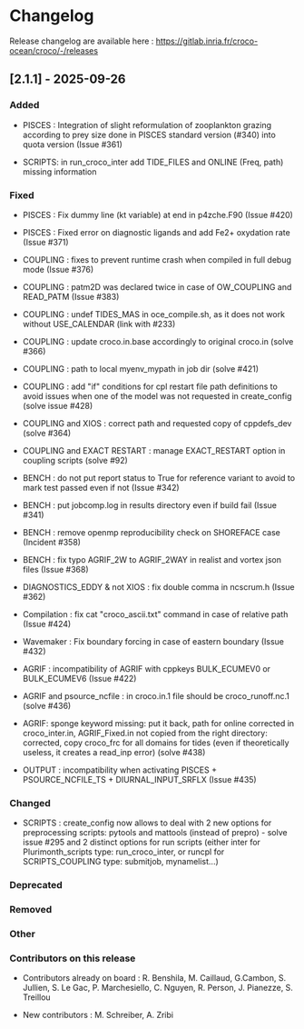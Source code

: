 # Changelog

Release changelog are available here : https://gitlab.inria.fr/croco-ocean/croco/-/releases

## [2.1.1] - 2025-09-26

### Added

- PISCES  : Integration of slight reformulation of zooplankton grazing 
  according to prey size done in PISCES standard version (#340) into quota version 
  (Issue #361)

- SCRIPTS: in run_croco_inter add TIDE_FILES and ONLINE (Freq, path) missing information 

### Fixed

- PISCES : Fix dummy line (kt variable) at end in p4zche.F90  (Issue #420)
- PISCES : Fixed error on diagnostic ligands and add Fe2+ oxydation rate (Issue #371)
- COUPLING : fixes to prevent runtime crash when compiled in full debug mode (Issue #376)
- COUPLING : patm2D was declared twice in case of OW_COUPLING and READ_PATM (Issue #383)
- COUPLING : undef TIDES_MAS in oce_compile.sh, as it does not work without USE_CALENDAR 
             (link with #233)
- COUPLING : update croco.in.base accordingly to original croco.in (solve #366)
- COUPLING : path to local myenv_mypath in job dir (solve #421)
- COUPLING : add "if" conditions for cpl restart file path definitions to avoid issues when
             one of the model was not requested in create_config (solve issue #428)
- COUPLING and XIOS : correct path and  requested copy of cppdefs_dev (solve #364)
- COUPLING and EXACT RESTART : manage EXACT_RESTART option in coupling scripts (solve #92)
- BENCH : do not put report status to True for reference variant to avoid
  to mark test passed even if not (Issue #342)
- BENCH : put jobcomp.log in results directory even if build fail (Issue #341)
- BENCH : remove openmp reproducibility check on SHOREFACE case (Incident #358)
- BENCH : fix typo AGRIF_2W to AGRIF_2WAY in realist and vortex json files (Issue #368)

- DIAGNOSTICS_EDDY & not XIOS : fix double comma in ncscrum.h (Issue #362)

- Compilation : fix cat "croco_ascii.txt" command in case of relative path (Issue #424)

- Wavemaker : Fix boundary forcing in case of eastern boundary (Issue #432)

- AGRIF : incompatibility of AGRIF with cppkeys
  BULK_ECUMEV0 or BULK_ECUMEV6 (Issue #422)
- AGRIF and psource_ncfile : in croco.in.1 file should be croco_runoff.nc.1 (solve #436)
- AGRIF: sponge keyword missing: put it back, path for online corrected in croco_inter.in,
  AGRIF_Fixed.in not copied from the right directory: corrected, copy croco_frc for all
  domains for tides (even if theoretically useless, it creates a read_inp error) (solve #438)

- OUTPUT : incompatibility when activating 
  PISCES + PSOURCE_NCFILE_TS + DIURNAL_INPUT_SRFLX (Issue #435)

### Changed

- SCRIPTS : create_config now allows to deal with 2 new options for preprocessing scripts: 
            pytools and mattools (instead of prepro) - solve issue #295 
            and 2 distinct options for run scripts (either inter for Plurimonth_scripts type: 
            run_croco_inter, or runcpl for SCRIPTS_COUPLING type: submitjob, mynamelist...)

### Deprecated


### Removed


### Other


### Contributors on this release

- Contributors already on board : 
  R. Benshila, M. Caillaud, G.Cambon, S. Jullien, S. Le Gac, 
  P. Marchesiello, C. Nguyen, R. Person, J. Pianezze, S. Treillou

- New contributors : 
  M. Schreiber, A. Zribi  

